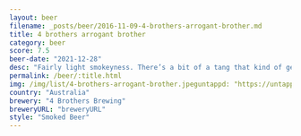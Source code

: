 ```yaml
---
layout: beer
filename: _posts/beer/2016-11-09-4-brothers-arrogant-brother.md
title: 4 brothers arrogant brother
category: beer
score: 7.5
beer-date: "2021-12-28"
desc: "Fairly light smokeyness. There’s a bit of a tang that kind of gets in the way. Pretty good"
permalink: /beer/:title.html
img: /img/list/4-brothers-arrogant-brother.jpeguntappd: "https://untappd.com/b/4-brothers-brewing-arrogant-brother/2055830"
country: "Australia"
brewery: "4 Brothers Brewing"
breweryURL: "breweryURL"
style: "Smoked Beer"
---
```

